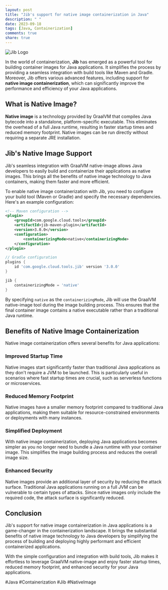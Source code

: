 ```yaml
---
layout: post
title: "Jib's support for native image containerization in Java"
description: " "
date: 2023-09-18
tags: [Java, Containerization]
comments: true
share: true
---
```


![Jib Logo](https://example.com/jib-logo.png)

In the world of containerization, **Jib** has emerged as a powerful tool for building container images for Java applications. It simplifies the process by providing a seamless integration with build tools like Maven and Gradle. Moreover, Jib offers various advanced features, including support for **native image containerization**, which can significantly improve the performance and efficiency of your Java applications.

## What is Native Image?

**Native image** is a technology provided by GraalVM that compiles Java bytecode into a standalone, platform-specific executable. This eliminates the overhead of a full Java runtime, resulting in faster startup times and reduced memory footprint. Native images can be run directly without requiring a separate JRE installation.

## Jib's Native Image Support

Jib's seamless integration with GraalVM native-image allows Java developers to easily build and containerize their applications as native images. This brings all the benefits of native image technology to Java containers, making them faster and more efficient.

To enable native image containerization with Jib, you need to configure your build tool (Maven or Gradle) and specify the necessary dependencies. Here's an example configuration:

```xml
<!-- Maven configuration -->
<plugin>
    <groupId>com.google.cloud.tools</groupId>
    <artifactId>jib-maven-plugin</artifactId>
    <version>3.0.0</version>
    <configuration>
        <containerizingMode>native</containerizingMode>
    </configuration>
</plugin>
```

```groovy
// Gradle configuration
plugins {
    id 'com.google.cloud.tools.jib' version '3.0.0'
}

jib {
    containerizingMode = 'native'
}
```

By specifying `native` as the `containerizingMode`, Jib will use the GraalVM native-image tool during the image building process. This ensures that the final container image contains a native executable rather than a traditional Java runtime.

## Benefits of Native Image Containerization

Native image containerization offers several benefits for Java applications:

### Improved Startup Time

Native images start significantly faster than traditional Java applications as they don't require a JVM to be launched. This is particularly useful in scenarios where fast startup times are crucial, such as serverless functions or microservices.

### Reduced Memory Footprint

Native images have a smaller memory footprint compared to traditional Java applications, making them suitable for resource-constrained environments or deployments with many instances.

### Simplified Deployment

With native image containerization, deploying Java applications becomes simpler as you no longer need to bundle a Java runtime with your container image. This simplifies the image building process and reduces the overall image size.

### Enhanced Security

Native images provide an additional layer of security by reducing the attack surface. Traditional Java applications running on a full JVM can be vulnerable to certain types of attacks. Since native images only include the required code, the attack surface is significantly reduced.

## Conclusion

Jib's support for native image containerization in Java applications is a game-changer in the containerization landscape. It brings the substantial benefits of native image technology to Java developers by simplifying the process of building and deploying highly performant and efficient containerized applications.

With the simple configuration and integration with build tools, Jib makes it effortless to leverage GraalVM native-image and enjoy faster startup times, reduced memory footprint, and enhanced security for your Java applications.

#Java #Containerization #Jib #NativeImage